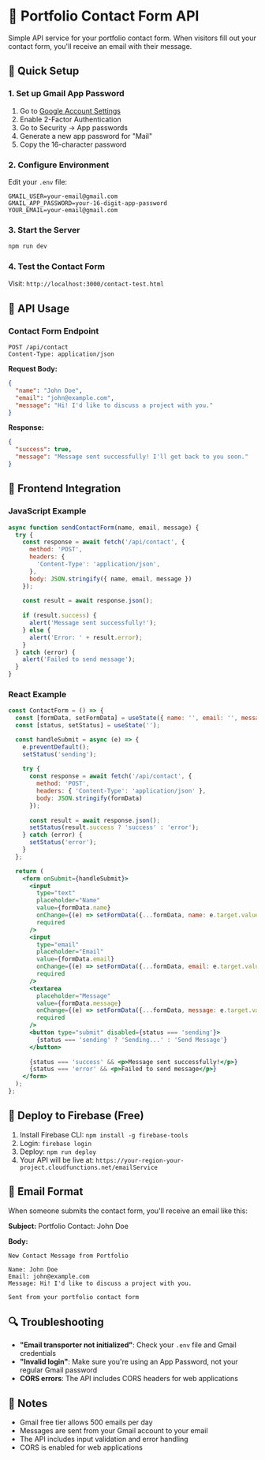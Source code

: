 # 📧 Portfolio Contact Form API

Simple API service for your portfolio contact form. When visitors fill out your contact form, you'll receive an email with their message.

## 🚀 Quick Setup

### 1. Set up Gmail App Password
1. Go to [Google Account Settings](https://myaccount.google.com/)
2. Enable 2-Factor Authentication
3. Go to Security → App passwords
4. Generate a new app password for "Mail"
5. Copy the 16-character password

### 2. Configure Environment
Edit your `.env` file:
```env
GMAIL_USER=your-email@gmail.com
GMAIL_APP_PASSWORD=your-16-digit-app-password
YOUR_EMAIL=your-email@gmail.com
```

### 3. Start the Server
```bash
npm run dev
```

### 4. Test the Contact Form
Visit: `http://localhost:3000/contact-test.html`

## 📡 API Usage

### Contact Form Endpoint
```http
POST /api/contact
Content-Type: application/json
```

**Request Body:**
```json
{
  "name": "John Doe",
  "email": "john@example.com", 
  "message": "Hi! I'd like to discuss a project with you."
}
```

**Response:**
```json
{
  "success": true,
  "message": "Message sent successfully! I'll get back to you soon."
}
```

## 🔧 Frontend Integration

### JavaScript Example
```javascript
async function sendContactForm(name, email, message) {
  try {
    const response = await fetch('/api/contact', {
      method: 'POST',
      headers: {
        'Content-Type': 'application/json',
      },
      body: JSON.stringify({ name, email, message })
    });
    
    const result = await response.json();
    
    if (result.success) {
      alert('Message sent successfully!');
    } else {
      alert('Error: ' + result.error);
    }
  } catch (error) {
    alert('Failed to send message');
  }
}
```

### React Example
```jsx
const ContactForm = () => {
  const [formData, setFormData] = useState({ name: '', email: '', message: '' });
  const [status, setStatus] = useState('');

  const handleSubmit = async (e) => {
    e.preventDefault();
    setStatus('sending');
    
    try {
      const response = await fetch('/api/contact', {
        method: 'POST',
        headers: { 'Content-Type': 'application/json' },
        body: JSON.stringify(formData)
      });
      
      const result = await response.json();
      setStatus(result.success ? 'success' : 'error');
    } catch (error) {
      setStatus('error');
    }
  };

  return (
    <form onSubmit={handleSubmit}>
      <input
        type="text"
        placeholder="Name"
        value={formData.name}
        onChange={(e) => setFormData({...formData, name: e.target.value})}
        required
      />
      <input
        type="email"
        placeholder="Email"
        value={formData.email}
        onChange={(e) => setFormData({...formData, email: e.target.value})}
        required
      />
      <textarea
        placeholder="Message"
        value={formData.message}
        onChange={(e) => setFormData({...formData, message: e.target.value})}
        required
      />
      <button type="submit" disabled={status === 'sending'}>
        {status === 'sending' ? 'Sending...' : 'Send Message'}
      </button>
      
      {status === 'success' && <p>Message sent successfully!</p>}
      {status === 'error' && <p>Failed to send message</p>}
    </form>
  );
};
```

## 🚀 Deploy to Firebase (Free)

1. Install Firebase CLI: `npm install -g firebase-tools`
2. Login: `firebase login`
3. Deploy: `npm run deploy`
4. Your API will be live at: `https://your-region-your-project.cloudfunctions.net/emailService`

## 📧 Email Format

When someone submits the contact form, you'll receive an email like this:

**Subject:** Portfolio Contact: John Doe

**Body:**
```
New Contact Message from Portfolio

Name: John Doe
Email: john@example.com
Message: Hi! I'd like to discuss a project with you.

Sent from your portfolio contact form
```

## 🔍 Troubleshooting

- **"Email transporter not initialized"**: Check your `.env` file and Gmail credentials
- **"Invalid login"**: Make sure you're using an App Password, not your regular Gmail password
- **CORS errors**: The API includes CORS headers for web applications

## 📝 Notes

- Gmail free tier allows 500 emails per day
- Messages are sent from your Gmail account to your email
- The API includes input validation and error handling
- CORS is enabled for web applications
